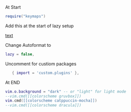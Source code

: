 At Start

```lua
require("keymaps")
```

Add this at the start of lazy setup

[text](../../../../../../..)

Change Autoformat to

```lua
lazy = false,
```

Uncomment for custiom packages

```lua
   { import = 'custom.plugins' },
```

At END

```lua
vim.o.background = "dark" -- or "light" for light mode
--vim.cmd([[colorscheme gruvbox]])
vim.cmd([[colorscheme catppuccin-mocha]])
--vim.cmd([[colorscheme dracula]])
```
